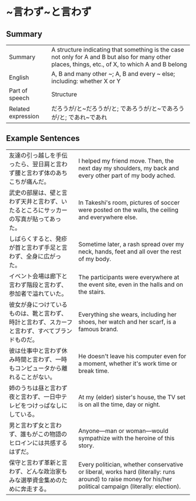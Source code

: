 # ~言わず~と言わず

## Summary

<table><tr>   <td>Summary</td>   <td>A structure indicating that something is the case not only for A and B but also for many other places, things, etc., of X, to which A and B belong</td></tr><tr>   <td>English</td>   <td>A, B and many other ~; A, B and every ~ else; including: whether X or Y</td></tr><tr>   <td>Part of speech</td>   <td>Structure</td></tr><tr>   <td>Related expression</td>   <td>だろうが/と~だろうが/と; であろうが/と~であろうが/と; であれ~であれ</td></tr></table>

## Example Sentences

<table><tr>   <td>友達の引っ越しを手伝ったら、翌日肩と言わず腰と言わず体のあちこちが痛んだ。</td>   <td>I helped my friend move. Then, the next day my shoulders, my back and every other part of my body ached.</td></tr><tr>   <td>武史の部屋は、壁と言わず天井と言わず、いたるところにサッカーの写真が貼ってあった。</td>   <td>In Takeshi's room, pictures of soccer were posted on the walls, the ceiling and everywhere else.</td></tr><tr>   <td>しばらくすると、発疹が首と言わず手足と言わず、全身に広がった。</td>   <td>Sometime later, a rash spread over my neck, hands, feet and all over the rest of my body.</td></tr><tr>   <td>イベント会場は廊下と言わず階段と言わず、参加者で溢れていた。</td>   <td>The participants were everywhere at the event site, even in the halls and on the stairs.</td></tr><tr>   <td>彼女が身につけているものは、靴と言わず、時計と言わず、スカーフと言わず、すべてブランドものだ。</td>   <td>Everything she wears, including her shoes, her watch and her scarf, is a famous brand.</td></tr><tr>   <td>彼は仕事中と言わず休み時間と言わず、一時もコンピュータから離れることがない。</td>   <td>He doesn't leave his computer even for a moment, whether it's work time or break time.</td></tr><tr>   <td>姉のうちは昼と言わず夜と言わず、一日中テレビをつけっぱなしにしている。</td>   <td>At my (elder) sister's house, the TV set is on all the time, day or night.</td></tr><tr>   <td>男と言わず女と言わず、誰もがこの物語のヒロインには共感するはずだ。</td>   <td>Anyone—man or woman—would sympathize with the heroine of this story.</td></tr><tr>   <td>保守と言わず革新と言わず、どんな政治家もみな選挙資金集めのために奔走する。</td>   <td>Every politician, whether conservative or liberal, works hard (literally: runs around) to raise money for his/her political campaign (literally: election).</td></tr></table>

